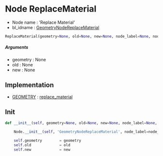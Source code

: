 # Node ReplaceMaterial

- Node name : 'Replace Material'
- bl_idname : [GeometryNodeReplaceMaterial](https://docs.blender.org/api/current/bpy.types.GeometryNodeReplaceMaterial.html)


``` python
ReplaceMaterial(geometry=None, old=None, new=None, node_label=None, node_color=None, **kwargs)
```
##### Arguments

- geometry : None
- old : None
- new : None

## Implementation

- [GEOMETRY](/docs/GeoNodes/socket_GEOMETRY.md) : [replace_material](/docs/GeoNodes/socket_GEOMETRY.md#replace_material)

## Init

``` python
def __init__(self, geometry=None, old=None, new=None, node_label=None, node_color=None, **kwargs):

    Node.__init__(self, 'GeometryNodeReplaceMaterial', node_label=node_label, node_color=node_color, **kwargs)

    self.geometry        = geometry
    self.old             = old
    self.new             = new
```
